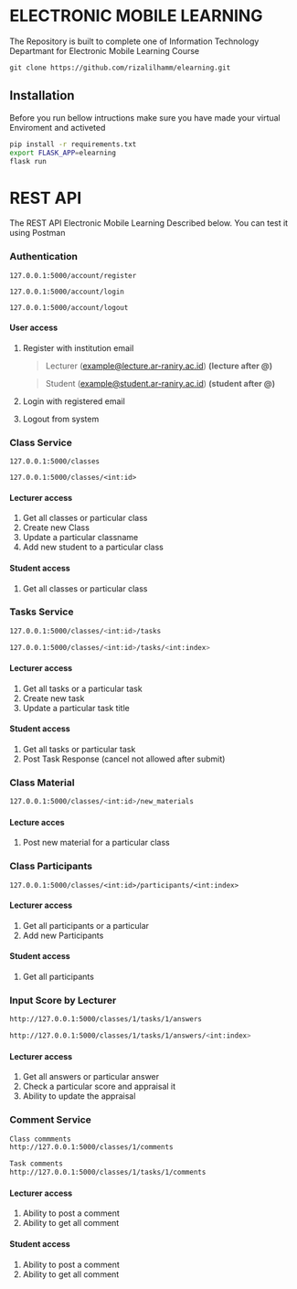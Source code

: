 # ELECTRONIC MOBILE LEARNING
The Repository is built to complete one of Information Technology Departmant for Electronic Mobile Learning Course

```
git clone https://github.com/rizalilhamm/elearning.git
```
## Installation
Before you run bellow intructions make sure you have made your virtual Enviroment and activeted 

```bash
pip install -r requirements.txt
export FLASK_APP=elearning
flask run
```
# REST API
The REST API Electronic Mobile Learning Described below. You can test it using Postman
### Authentication
``` base
127.0.0.1:5000/account/register
    
127.0.0.1:5000/account/login
    
127.0.0.1:5000/account/logout
```
#### User access
1. Register with institution email
    > Lecturer (example@lecture.ar-raniry.ac.id) **(lecture after @)**

    > Student (example@student.ar-raniry.ac.id) **(student after @)**
    
2. Login with registered email
3. Logout from system
### Class Service
```base
127.0.0.1:5000/classes

127.0.0.1:5000/classes/<int:id>
```
#### Lecturer access
1. Get all classes or particular class
2. Create new Class
3. Update a particular classname
4. Add new student to a particular class
#### Student access
1. Get all classes or particular class

### Tasks Service
```bash
127.0.0.1:5000/classes/<int:id>/tasks

127.0.0.1:5000/classes/<int:id>/tasks/<int:index>
```
#### Lecturer access
1. Get all tasks or a particular task
2. Create new task
3. Update a particular task title

#### Student access
1. Get all tasks or particular task
2. Post Task Response (cancel not allowed after submit)

### Class Material
```bash
127.0.0.1:5000/classes/<int:id>/new_materials
``` 
#### Lecture acces
1. Post new material for a particular class

### Class Participants 
```
127.0.0.1:5000/classes/<int:id>/participants/<int:index>
```   
#### Lecturer access
1. Get all participants or a particular
2. Add new Participants

#### Student access
1. Get all participants 

### Input Score by Lecturer
```bash
http://127.0.0.1:5000/classes/1/tasks/1/answers

http://127.0.0.1:5000/classes/1/tasks/1/answers/<int:index>
```

#### Lecturer access
1. Get all answers or particular answer
2. Check a particular score and appraisal it
3. Ability to update the appraisal

### Comment Service
```bash
Class commments
http://127.0.0.1:5000/classes/1/comments

Task comments
http://127.0.0.1:5000/classes/1/tasks/1/comments
```

#### Lecturer access
1. Ability to post a comment
2. Ability to get all comment

#### Student access
1. Ability to post a comment
2. Ability to get all comment